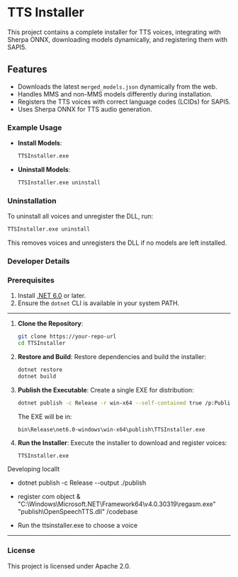 # TTS Installer

This project contains a complete installer for TTS voices, integrating with Sherpa ONNX, downloading models dynamically, and registering them with SAPI5.

## Features
- Downloads the latest `merged_models.json` dynamically from the web.
- Handles MMS and non-MMS models differently during installation.
- Registers the TTS voices with correct language codes (LCIDs) for SAPI5.
- Uses Sherpa ONNX for TTS audio generation.


### Example Usage

- **Install Models**:
   ```bash
   TTSInstaller.exe
   ```

- **Uninstall Models**:
   ```bash
   TTSInstaller.exe uninstall
   ```

### Uninstallation
To uninstall all voices and unregister the DLL, run:
```bash
TTSInstaller.exe uninstall
```
This removes voices and unregisters the DLL if no models are left installed.



### Developer Details


### Prerequisites
1. Install [.NET 6.0](https://dotnet.microsoft.com/en-us/download) or later.
2. Ensure the `dotnet` CLI is available in your system PATH.

---

1. **Clone the Repository**:
   ```bash
   git clone https://your-repo-url
   cd TTSInstaller
   ```

2. **Restore and Build**:
   Restore dependencies and build the installer:
   ```bash
   dotnet restore
   dotnet build
   ```

3. **Publish the Executable**:
   Create a single EXE for distribution:
   ```bash
   dotnet publish -c Release -r win-x64 --self-contained true /p:PublishSingleFile=true
   ```
   The EXE will be in:
   ```
   bin\Release\net6.0-windows\win-x64\publish\TTSInstaller.exe
   ```

4. **Run the Installer**:
   Execute the installer to download and register voices:
   ```bash
   TTSInstaller.exe
   ```


Developing locallt
- dotnet publish -c Release --output ./publish
- register com object 
 & "C:\Windows\Microsoft.NET\Framework64\v4.0.30319\regasm.exe" "publish\OpenSpeechTTS.dll" /codebase

- Run the ttsinstaller.exe to choose a voice

---


### License
This project is licensed under Apache 2.0.

